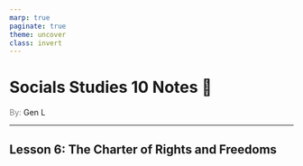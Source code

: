```yaml
---
marp: true
paginate: true
theme: uncover
class: invert
---
```

# <!--fit--> Socials Studies 10 Notes :book:

<span style="color: grey">By:</span> Gen L

---

## Lesson 6: The Charter of Rights and Freedoms